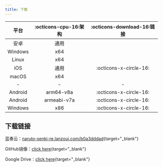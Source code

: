 ```yaml
---
title: 下载
---
```


|  平台   | :octicons-cpu-16:架构 | :octicons-download-16:链接 |
| :-----: | :-------------------: | :------------------------: |
|  安卓   |         通用          |                            |
| Windows |          x64          |                            |
|  Linux  |          x64          |                            |
|   iOS   |         通用          |   :octicons-x-circle-16:   |
|  macOS  |          x64          |                            |
|    -    |           -           |             -              |
| Android |       arm64-v8a       |   :octicons-x-circle-16:   |
| Android |      armeabi-v7a      |   :octicons-x-circle-16:   |
| Windows |          x86          |   :octicons-x-circle-16:   |

## 下载链接

蓝奏云：[naruto-senki-re.lanzouj.com/b0a3dddad](https://naruto-senki-re.lanzouj.com/b0a3dddad){target="_blank"}

GitHub镜像：[click here](https://github.com/Naruto-Senki/files/releases/tag/latest){target="_blank"}

Google Drive：[click here](https://drive.google.com/drive/folders/1addvZRBvPBGDJtiLdzMWgd6C_qiVS3Lt?usp=sharing){target="_blank"}
